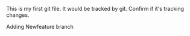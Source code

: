 This is my first git file.
It would be tracked by git.
Confirm if it's tracking changes.

Adding Newfeature branch

